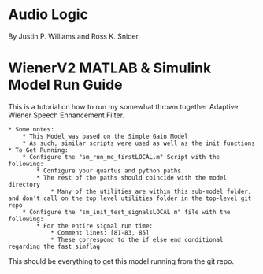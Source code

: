 # Audio Logic
By Justin P. Williams and Ross K. Snider.

# WienerV2 MATLAB & Simulink Model Run Guide
This is a tutorial on how to run my somewhat thrown together Adaptive Wiener Speech Enhancement Filter.

	* Some notes:
		* This Model was based on the Simple Gain Model 
		* As such, similar scripts were used as well as the init functions
	* To Get Running:
		* Configure the "sm_run_me_firstLOCAL.m" Script with the following:
			* Configure your quartus and python paths
			* The rest of the paths should coincide with the model directory
				* Many of the utilities are within this sub-model folder, and don't call on the top level utilities folder in the top-level git repo
		* Configure the "sm_init_test_signalsLOCAL.m" file with the following: 
			* For the entire signal run time:
				* Comment lines: [81-83, 85] 
				* These correspond to the if else end conditional regarding the fast_simflag
This should be everything to get this model running from the git repo.
